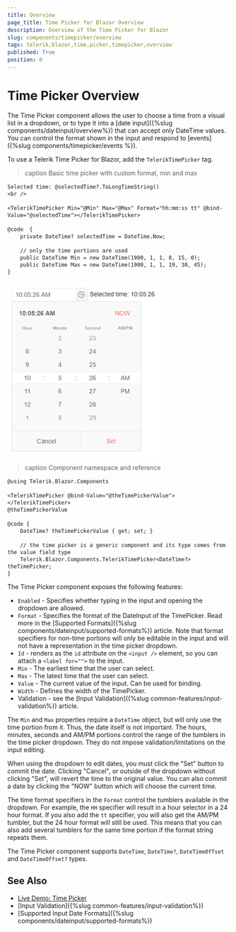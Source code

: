 ```yaml
---
title: Overview
page_title: Time Picker for Blazor Overview
description: Overview of the Time Picker for Blazor
slug: components/timepicker/overview
tags: telerik,blazor,time,picker,timepicker,overview
published: True
position: 0
---
```


# Time Picker Overview

The Time Picker component allows the user to choose a time from a visual list in a dropdown, or to type it into a [date input]({%slug components/dateinput/overview%}) that can accept only DateTime values. You can control the format shown in the input and respond to [events]({%slug components/timepicker/events %}).

To use a Telerik Time Picker for Blazor, add the `TelerikTimePicker` tag.

>caption Basic time picker with custom format, min and max

````CSHTML
Selected time: @selectedTime?.ToLongTimeString()
<br />

<TelerikTimePicker Min="@Min" Max="@Max" Format="hh:mm:ss tt" @bind-Value="@selectedTime"></TelerikTimePicker>

@code  {
    private DateTime? selectedTime = DateTime.Now;

    // only the time portions are used
    public DateTime Min = new DateTime(1900, 1, 1, 8, 15, 0);
    public DateTime Max = new DateTime(1900, 1, 1, 19, 30, 45);
}
````

![](images/timepicker-first-look.png)

>caption Component namespace and reference

````CSHTML
@using Telerik.Blazor.Components

<TelerikTimePicker @bind-Value="@theTimePickerValue"></TelerikTimePicker>
@theTimePickerValue

@code {
    DateTime? theTimePickerValue { get; set; }
    
    // the time picker is a generic component and its type comes from the value field type
    Telerik.Blazor.Components.TelerikTimePicker<DateTime?> theTimePicker;
}
````

The Time Picker component exposes the following features:

* `Enabled` - Specifies whether typing in the input and opening the dropdown are allowed.
* `Format` - Specifies the format of the DateInput of the TimePicker. Read more in the [Supported Formats]({%slug components/dateinput/supported-formats%}) article. Note that format specifiers for non-time portions will only be editable in the input and will not have a representation in the time picker dropdown.
* `Id` - renders as the `id` attribute on the `<input />` element, so you can attach a `<label for="">` to the input.
* `Min` - The earliest time that the user can select.
* `Max` - The latest time that the user can select.
* `Value` - The current value of the input. Can be used for binding.
* `Width` - Defines the width of the TimePicker.
* Validation - see the [Input Validation]({%slug common-features/input-validation%}) article.

The `Min` and `Max` properties require a `DateTime` object, but will only use the time portion from it. Thus, the date itself is not important. The hours, minutes, seconds and AM/PM portions control the range of the tumblers in the time picker dropdown. They do not impose validation/limitations on the input editing.

When using the dropdown to edit dates, you must click the "Set" button to commit the date. Clicking "Cancel", or outside of the dropdown without clicking "Set", will revert the time to the original value. You can also commit a date by clicking the "NOW" button which will choose the current time.

The time format specifiers in the `Format` control the tumblers available in the dropdown. For example, the `HH` specifier will result in a hour selector in a 24 hour format. If you also add the `tt` specifier, you will also get the AM/PM tumbler, but the 24 hour format will still be used. This means that you can also add several tumblers for the same time portion if the format string repeats them.

The Time Picker component supports `DateTime`, `DateTime?`, `DateTimeOffset` and `DateTimeOffset?` types.


## See Also

  * [Live Demo: Time Picker](https://demos.telerik.com/blazor-ui/timepicker/index)
  * [Input Validation]({%slug common-features/input-validation%})
  * [Supported Input Date Formats]({%slug components/dateinput/supported-formats%})
